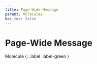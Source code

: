 ```yaml
---
title: Page-Wide Message
parent: Molecules
has_toc: false
---
```


# Page-Wide Message
Molecule
{: .label .label-green }
